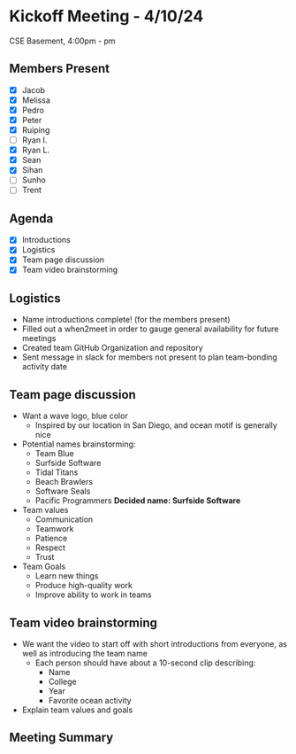 # Kickoff Meeting - 4/10/24
CSE Basement, 4:00pm - pm

## Members Present
- [x] Jacob
- [x] Melissa
- [x] Pedro
- [x] Peter
- [x] Ruiping
- [ ] Ryan I.
- [x] Ryan L.
- [x] Sean
- [x] Sihan
- [ ] Sunho
- [ ] Trent

## Agenda
- [x] Introductions
- [x] Logistics
- [x] Team page discussion
- [x] Team video brainstorming

## Logistics
- Name introductions complete! (for the members present)
- Filled out a when2meet in order to gauge general availability for future meetings
- Created team GitHub Organization and repository
- Sent message in slack for members not present to plan team-bonding activity date

## Team page discussion
- Want a wave logo, blue color
  - Inspired by our location in San Diego, and ocean motif is generally nice
- Potential names brainstorming:
  - Team Blue
  - Surfside Software
  - Tidal Titans
  - Beach Brawlers
  - Software Seals
  - Pacific Programmers
**Decided name: Surfside Software**
- Team values
  - Communication
  - Teamwork
  - Patience
  - Respect
  - Trust
- Team Goals
  - Learn new things
  - Produce high-quality work
  - Improve ability to work in teams

## Team video brainstorming
- We want the video to start off with short introductions from everyone, as well as introducing the team name
  - Each person should have about a 10-second clip describing: 
    - Name
    - College
    - Year
    - Favorite ocean activity
- Explain team values and goals

## Meeting Summary
